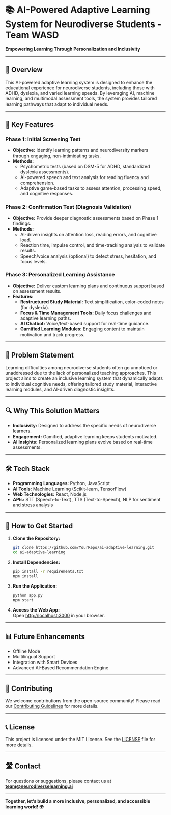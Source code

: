 # 📚 AI-Powered Adaptive Learning System for Neurodiverse Students - Team WASD
**Empowering Learning Through Personalization and Inclusivity**  


---

## 🌟 **Overview**  
This AI-powered adaptive learning system is designed to enhance the educational experience for neurodiverse students, including those with ADHD, dyslexia, and varied learning speeds. By leveraging AI, machine learning, and multimodal assessment tools, the system provides tailored learning pathways that adapt to individual needs.  

---

## 🧠 **Key Features**  

### Phase 1: **Initial Screening Test**  
- **Objective:** Identify learning patterns and neurodiversity markers through engaging, non-intimidating tasks.  
- **Methods:**  
  - Psychometric tests (based on DSM-5 for ADHD, standardized dyslexia assessments).  
  - AI-powered speech and text analysis for reading fluency and comprehension.  
  - Adaptive game-based tasks to assess attention, processing speed, and cognitive responses.  

### Phase 2: **Confirmation Test (Diagnosis Validation)**  
- **Objective:** Provide deeper diagnostic assessments based on Phase 1 findings.  
- **Methods:**  
  - AI-driven insights on attention loss, reading errors, and cognitive load.  
  - Reaction time, impulse control, and time-tracking analysis to validate results.  
  - Speech/voice analysis (optional) to detect stress, hesitation, and focus levels.  

### Phase 3: **Personalized Learning Assistance**  
- **Objective:** Deliver custom learning plans and continuous support based on assessment results.  
- **Features:**  
  - **Restructured Study Material:** Text simplification, color-coded notes (for dyslexia).  
  - **Focus & Time Management Tools:** Daily focus challenges and adaptive learning paths.  
  - **AI Chatbot:** Voice/text-based support for real-time guidance.  
  - **Gamified Learning Modules:** Engaging content to maintain motivation and track progress.  

---

## 🎯 **Problem Statement**  
Learning difficulties among neurodiverse students often go unnoticed or unaddressed due to the lack of personalized teaching approaches. This project aims to create an inclusive learning system that dynamically adapts to individual cognitive needs, offering tailored study material, interactive learning modules, and AI-driven diagnostic insights.  

---

## 🔍 **Why This Solution Matters**  
- **Inclusivity:** Designed to address the specific needs of neurodiverse learners.  
- **Engagement:** Gamified, adaptive learning keeps students motivated.  
- **AI Insights:** Personalized learning plans evolve based on real-time assessments.  

---

## 🛠️ **Tech Stack**  
- **Programming Languages:** Python, JavaScript  
- **AI Tools:** Machine Learning (Scikit-learn, TensorFlow)  
- **Web Technologies:** React, Node.js  
- **APIs:** STT (Speech-to-Text), TTS (Text-to-Speech), NLP for sentiment and stress analysis  

---

## 🚀 **How to Get Started**  
1. **Clone the Repository:**  
   ```bash  
   git clone https://github.com/YourRepo/ai-adaptive-learning.git  
   cd ai-adaptive-learning  
   ```  

2. **Install Dependencies:**  
   ```bash  
   pip install -r requirements.txt  
   npm install  
   ```  

3. **Run the Application:**  
   ```bash  
   python app.py  
   npm start  
   ```  

4. **Access the Web App:**  
   Open [http://localhost:3000](http://localhost:3000) in your browser.  

---

## 📊 **Future Enhancements**  
- Offline Mode  
- Multilingual Support  
- Integration with Smart Devices  
- Advanced AI-Based Recommendation Engine  

---

## 🤝 **Contributing**  
We welcome contributions from the open-source community! Please read our [Contributing Guidelines](CONTRIBUTING.md) for more details.  

---

## 📞 **License**  
This project is licensed under the MIT License. See the [LICENSE](LICENSE) file for more details.  

---

## 🛣️ **Contact**  
For questions or suggestions, please contact us at **team@neurodiverselearning.ai**  

---

**Together, let’s build a more inclusive, personalized, and accessible learning world!** 🌍  
